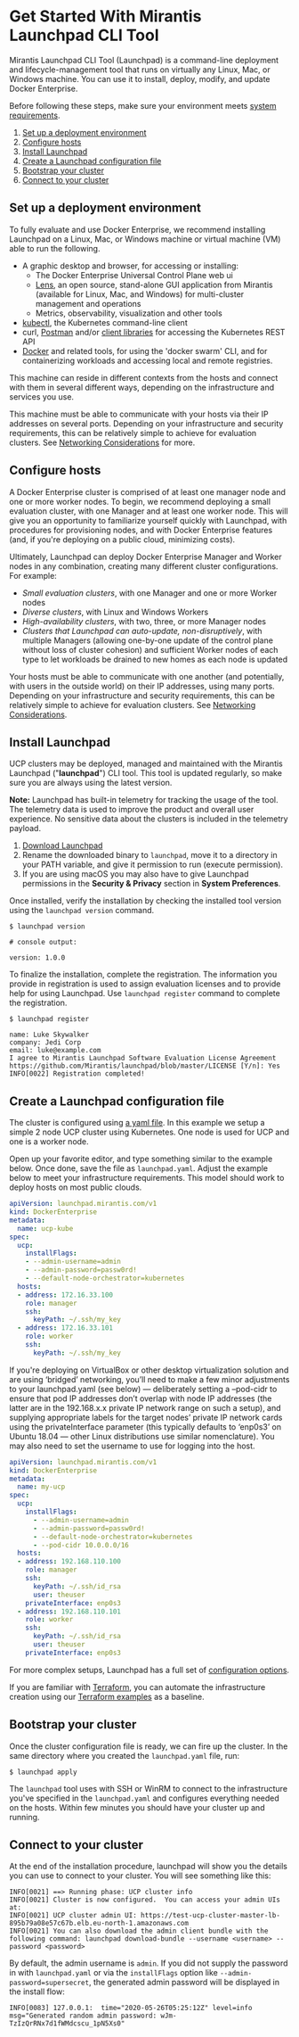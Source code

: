 # Get Started With Mirantis Launchpad CLI Tool

Mirantis Launchpad CLI Tool (Launchpad) is a command-line deployment and lifecycle-management tool that runs on virtually any Linux, Mac, or Windows machine. You can use it to install, deploy, modify, and update Docker Enterprise.

Before following these steps, make sure your environment meets [system requirements](system-requirements.md).

1. [Set up a deployment environment](#configure-a-deployment-machine)
1. [Configure hosts](#configure-hosts)
1. [Install Launchpad](#set-up-mirantis-launchpad-cli-tool)
1. [Create a Launchpad configuration file](#create-the-cluster-configuration-file)
1. [Bootstrap your cluster](#bootstrap-your-cluster)
1. [Connect to your cluster](#interact-with-your-cluster)

## Set up a deployment environment

To fully evaluate and use Docker Enterprise, we recommend installing Launchpad on a Linux, Mac, or Windows machine or virtual machine (VM) able to run the following.

* A graphic desktop and browser, for accessing or installing:
  * The Docker Enterprise Universal Control Plane web ui
  * [Lens](https://k8slens.dev/), an open source, stand-alone GUI application from Mirantis (available for Linux, Mac, and Windows) for multi-cluster management and operations
  * Metrics, observability, visualization and other tools
* [kubectl](https://kubernetes.io/docs/tasks/tools/install-kubectl/), the Kubernetes command-line client
* curl, [Postman](https://www.postman.com/) and/or [client libraries](https://kubernetes.io/docs/reference/using-api/client-libraries/) for accessing the Kubernetes REST API
* [Docker](https://docs.docker.com/get-docker/) and related tools, for using the 'docker swarm' CLI, and for containerizing workloads and accessing local and remote registries.

This machine can reside in different contexts from the hosts and connect with them in several different ways, depending on the infrastructure and services you use.

This machine must be able to communicate with your hosts via their IP addresses on several ports. Depending on your infrastructure and security requirements, this can be relatively simple to achieve for evaluation clusters. See [Networking Considerations](networking-considerations.md) for more.

## Configure hosts

A Docker Enterprise cluster is comprised of at least one manager node and one or more worker nodes. To begin, we recommend deploying a small evaluation cluster, with one Manager and at least one worker node. This will give you an opportunity to familiarize yourself quickly with Launchpad, with procedures for provisioning nodes, and with Docker Enterprise features (and, if you're deploying on a public cloud, minimizing costs).

Ultimately, Launchpad can deploy Docker Enterprise Manager and Worker nodes in any combination, creating many different cluster configurations. For example:

* _Small evaluation clusters_, with one Manager and one or more Worker nodes
* _Diverse clusters_, with Linux and Windows Workers
* _High-availability clusters_, with two, three, or more Manager nodes
* _Clusters that Launchpad can auto-update, non-disruptively_, with multiple Managers (allowing one-by-one update of the control plane without loss of cluster cohesion) and sufficient Worker nodes of each type to let workloads be drained to new homes as each node is updated

Your hosts must be able to communicate with one another (and potentially, with users in the outside world) on their IP addresses, using many ports. Depending on your infrastructure and security requirements, this can be relatively simple to achieve for evaluation clusters. See [Networking Considerations](networking-considerations.md).


## Install Launchpad

UCP clusters may be deployed, managed and maintained with the Mirantis Launchpad ("**launchpad**") CLI tool. This tool is updated regularly, so make sure you are always using the latest version.

**Note:** Launchpad has built-in telemetry for tracking the usage of the tool. The telemetry data is used to improve the product and overall user experience. No sensitive data about the clusters is included in the telemetry payload.

1. [Download Launchpad](https://github.com/Mirantis/launchpad/releases/latest)
1. Rename the downloaded binary to `launchpad`, move it to a directory in your PATH variable, and give it permission to run (execute permission).
1. If you are using macOS you may also have to give Launchpad permissions in the **Security & Privacy** section in **System Preferences**.

Once installed, verify the installation by checking the installed tool version using the `launchpad version` command.

```
$ launchpad version

# console output:

version: 1.0.0
```

To finalize the installation, complete the registration. The information you provide in registration is used to assign evaluation licenses and to provide help for using Launchpad. Use `launchpad register` command to complete the registration.

```
$ launchpad register

name: Luke Skywalker
company: Jedi Corp
email: luke@example.com
I agree to Mirantis Launchpad Software Evaluation License Agreement https://github.com/Mirantis/launchpad/blob/master/LICENSE [Y/n]: Yes
INFO[0022] Registration completed!
```

## Create a Launchpad configuration file

The cluster is configured using [a yaml file](configuration-file.md). In this example we setup a simple 2 node UCP cluster using Kubernetes. One node is used for UCP and one is a worker node.

Open up your favorite editor, and type something similar to the example below. Once done, save the file as `launchpad.yaml`. Adjust the example below to meet your infrastructure requirements. This model should work to deploy hosts on most public clouds.

```yaml
apiVersion: launchpad.mirantis.com/v1
kind: DockerEnterprise
metadata:
  name: ucp-kube
spec:
  ucp:
    installFlags:
    - --admin-username=admin
    - --admin-password=passw0rd!
    - --default-node-orchestrator=kubernetes
  hosts:
  - address: 172.16.33.100
    role: manager
    ssh:
      keyPath: ~/.ssh/my_key
  - address: 172.16.33.101
    role: worker
    ssh:
      keyPath: ~/.ssh/my_key
```

If you're deploying on VirtualBox or other desktop virtualization solution and are using ‘bridged’ networking, you’ll need to make a few minor adjustments to your launchpad.yaml (see below) — deliberately setting a –pod-cidr to ensure that pod IP addresses don’t overlap with node IP addresses (the latter are in the 192.168.x.x private IP network range on such a setup), and supplying appropriate labels for the target nodes’ private IP network cards using the privateInterface parameter (this typically defaults to ‘enp0s3’ on Ubuntu 18.04 &mdash; other Linux distributions use similar nomenclature). You may also need to set the username to use for logging into the host.

```yaml
apiVersion: launchpad.mirantis.com/v1
kind: DockerEnterprise
metadata:
  name: my-ucp
spec:
  ucp:
    installFlags:
      - --admin-username=admin
      - --admin-password=passw0rd!
      - --default-node-orchestrator=kubernetes
      - --pod-cidr 10.0.0.0/16
  hosts:
  - address: 192.168.110.100
    role: manager
    ssh:
      keyPath: ~/.ssh/id_rsa
      user: theuser
    privateInterface: enp0s3
  - address: 192.168.110.101
    role: worker
    ssh:
      keyPath: ~/.ssh/id_rsa
      user: theuser
    privateInterface: enp0s3
```
For more complex setups, Launchpad has a full set of [configuration options](configuration-file.md).

If you are familiar with [Terraform](https://www.terraform.io/), you can automate the infrastructure creation using our [Terraform examples](../examples/terraform/README.md) as a baseline.

## Bootstrap your cluster

Once the cluster configuration file is ready, we can fire up the cluster. In the same directory where you created the `launchpad.yaml` file, run:

```
$ launchpad apply
```

The `launchpad` tool uses with SSH or WinRM to connect to the infrastructure you've specified in the `launchpad.yaml` and configures everything needed on the hosts. Within few minutes you should have your cluster up and running.

## Connect to your cluster

At the end of the installation procedure, launchpad will show you the details you can use to connect to your cluster. You will see something like this:
```
INFO[0021] ==> Running phase: UCP cluster info
INFO[0021] Cluster is now configured.  You can access your admin UIs at:
INFO[0021] UCP cluster admin UI: https://test-ucp-cluster-master-lb-895b79a08e57c67b.elb.eu-north-1.amazonaws.com
INFO[0021] You can also download the admin client bundle with the following command: launchpad download-bundle --username <username> --password <password>
```

By default, the admin username is `admin`. If you did not supply the password in with `launchpad.yaml` or via the `installFlags` option like `--admin-password=supersecret`, the generated admin password will be displayed in the install flow:
```
INFO[0083] 127.0.0.1:  time="2020-05-26T05:25:12Z" level=info msg="Generated random admin password: wJm-TzIzQrRNx7d1fWMdcscu_1pN5Xs0"
```
